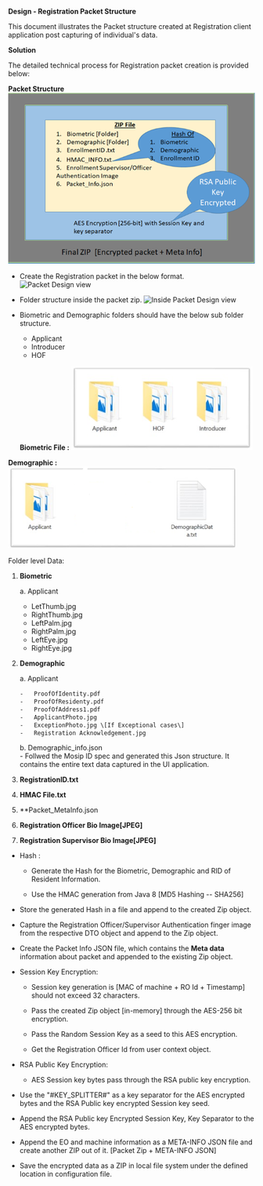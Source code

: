 **Design - Registration Packet Structure**

This document illustrates the Packet structure created at Registration client application post capturing of
individual's data. 

**Solution**

The detailed technical process for Registration packet creation is
provided below:

**Packet Structure**
	![Packet Design view](_images/registration/packet_creation_overview.png)

-   Create the Registration packet in the below format. 
	![Packet Design view](_images/packet_zip_format.png)

-   Folder structure inside the packet zip. 
	![Inside Packet Design view](_images/packet_struct_inside_zip.png)
	
-   Biometric and Demographic folders should have the below sub folder
    structure.
    -   Applicant
    -   Introducer
    -   HOF
    
    **Biometric File :**
    ![BioMetric Files](_images/registration/biometric_folder.png)

   **Demographic :**
   ![Demographic Files](_images/registration/demographic_folder.png)

Folder level Data: 

1.  **Biometric**

	a.  Applicant

    -   LetThumb.jpg
    -   RightThumb.jpg
    -   LeftPalm.jpg
    -   RightPalm.jpg
    -   LeftEye.jpg
    -   RightEye.jpg

2.  **Demographic**

    a.  Applicant

        -   ProofOfIdentity.pdf
        -   ProofOfResidenty.pdf
        -   ProofOfAddress1.pdf
        -   ApplicantPhoto.jpg
        -   ExceptionPhoto.jpg \[If Exceptional cases\]
        -   Registration Acknowledgement.jpg

    b.  Demographic\_info.json  
        - Follwed the Mosip ID spec and generated this Json structure. It contains the entire text data captured in the UI application. 
	
3.  **RegistrationID.txt**
4.  **HMAC File.txt**
5.  **Packet\_MetaInfo.json
6.  **Registration Officer Bio Image\[JPEG\]**
7.  **Registration Supervisor Bio Image\[JPEG\]**

-   Hash :

    -   Generate the Hash for the Biometric, Demographic and RID of
        Resident Information.

    -   Use the HMAC generation from Java 8 \[MD5 Hashing -- SHA256\]

-   Store the generated Hash in a file and append to the created Zip
    object.

-   Capture the Registration Officer/Supervisor Authentication finger
    image from the respective DTO object and append to the Zip object.

-   Create the Packet Info JSON file, which contains the **Meta data**
    information about packet and appended to the existing Zip object.

-   Session Key Encryption:

    -   Session key generation is \[MAC of machine + RO Id + Timestamp\]
        should not exceed 32 characters.

    -   Pass the created Zip object \[in-memory\] through the AES-256
        bit encryption.

    -   Pass the Random Session Key as a seed to this AES encryption.

    -   Get the Registration Officer Id from user context object. 

-   RSA Public Key Encryption:

    -   AES Session key bytes pass through the RSA public key
        encryption.

-   Use the "\#KEY\_SPLITTER\#" as a key separator for the AES encrypted
    bytes and the RSA Public key encrypted Session key seed.

-   Append the RSA Public key Encrypted Session Key, Key Separator to
    the AES encrypted bytes.

-   Append the EO and machine information as a META-INFO JSON file and
    create another ZIP out of it. \[Packet Zip + META-INFO JSON\]

-   Save the encrypted data as a ZIP in local file system under the
    defined location in configuration file.



